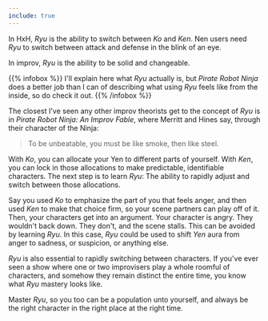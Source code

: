 ```yaml
---
include: true
---
```


In HxH, *Ryu* is the ability to switch between *Ko* and *Ken*. Nen users need *Ryu* to switch between attack and defense in the blink of an eye.

In improv, *Ryu* is the ability to be solid and changeable.

{{% infobox %}}
I'll explain here what *Ryu* actually is, but *Pirate Robot Ninja* does a better job than I can of describing what using *Ryu* feels like from the inside, so do check it out.
{{% /infobox %}}

The closest I've seen any other improv theorists get to the concept of *Ryu* is in *Pirate Robot Ninja: An Improv Fable*, where Merritt and Hines say, through their character of the Ninja:

> To be unbeatable, you must be like smoke, then like steel.

With *Ko*, you can allocate your Yen to different parts of yourself. With *Ken*, you can lock in those allocations to make predictable, identifiable characters. The next step is to learn *Ryu*: The ability to rapidly adjust and switch between those allocations.

Say you used *Ko* to emphasize the part of you that feels anger, and then used *Ken* to make that choice firm, so your scene partners can play off of it. Then, your characters get into an argument. Your character is angry. They wouldn't back down. They don't, and the scene stalls. This can be avoided by learning *Ryu*. In this case, *Ryu* could be used to shift *Yen* aura from anger to sadness, or suspicion, or anything else.

*Ryu* is also essential to rapidly switching between characters. If you've ever seen a show where one or two improvisers play a whole roomful of characters, and somehow they remain distinct the entire time, you know what *Ryu* mastery looks like.

Master *Ryu*, so you too can be a population unto yourself, and always be the right character in the right place at the right time.
